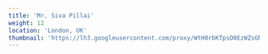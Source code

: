 ```yaml
---
title: 'Mr. Siva Pillai'
weight: 12
location: 'London, UK'
thumbnail: 'https://lh3.googleusercontent.com/proxy/WtH0rbKTpsD0EzWZsGNEFUDWfVFT6LHaqDBOf1NQYUPB_S1gnywW5u4oCWWcSnCyEkb3ZgrPG1wZ9IsadHtSUb0t8MnE7bJkDTiit1439kY0S-36_Inaomafyss'
---
```

